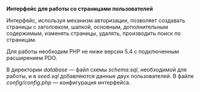 **Интерфейс для работы со страницами пользователей**

Интерфейс, используя механизм авторизации, позволяет создавать страницы с заголовком, шапкой, основным, дополнительным содержимым, изменять страницы, удалять, производить поиск по страницам.

Для работы необходим PHP не ниже версии 5.4 с подключенным расширением PDO. 

В директории _database_ — файл схемы _schema.sql_, необходимой для работы, и в _seed.sql_ добавляются данные двух пользователей. В файле _config/config.php_ — конфигурация интерфейса.
